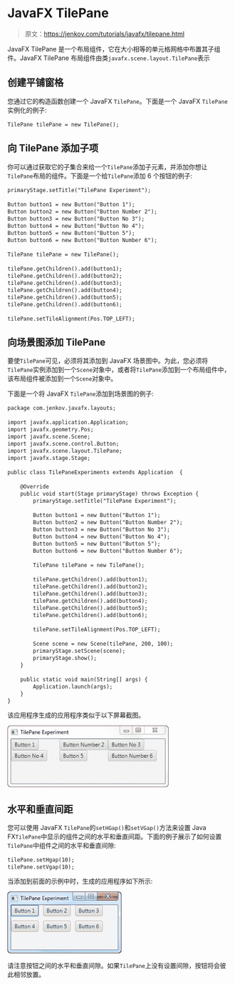 # JavaFX TilePane

> 原文：<https://jenkov.com/tutorials/javafx/tilepane.html>

JavaFX TilePane 是一个布局组件，它在大小相等的单元格网格中布置其子组件。JavaFX TilePane 布局组件由类`javafx.scene.layout.TilePane`表示

## 创建平铺窗格

您通过它的构造函数创建一个 JavaFX `TilePane`。下面是一个 JavaFX `TilePane`实例化的例子:

```
TilePane tilePane = new TilePane();

```

## 向 TilePane 添加子项

你可以通过获取它的子集合来给一个`TilePane`添加子元素，并添加你想让`TilePane`布局的组件。下面是一个给`TilePane`添加 6 个按钮的例子:

```
primaryStage.setTitle("TilePane Experiment");

Button button1 = new Button("Button 1");
Button button2 = new Button("Button Number 2");
Button button3 = new Button("Button No 3");
Button button4 = new Button("Button No 4");
Button button5 = new Button("Button 5");
Button button6 = new Button("Button Number 6");

TilePane tilePane = new TilePane();

tilePane.getChildren().add(button1);
tilePane.getChildren().add(button2);
tilePane.getChildren().add(button3);
tilePane.getChildren().add(button4);
tilePane.getChildren().add(button5);
tilePane.getChildren().add(button6);

tilePane.setTileAlignment(Pos.TOP_LEFT);

```

## 向场景图添加 TilePane

要使`TilePane`可见，必须将其添加到 JavaFX 场景图中。为此，您必须将`TilePane`实例添加到一个`Scene`对象中，或者将`TilePane`添加到一个布局组件中，该布局组件被添加到一个`Scene`对象中。

下面是一个将 JavaFX `TilePane`添加到场景图的例子:

```
package com.jenkov.javafx.layouts;

import javafx.application.Application;
import javafx.geometry.Pos;
import javafx.scene.Scene;
import javafx.scene.control.Button;
import javafx.scene.layout.TilePane;
import javafx.stage.Stage;

public class TilePaneExperiments extends Application  {

    @Override
    public void start(Stage primaryStage) throws Exception {
        primaryStage.setTitle("TilePane Experiment");

        Button button1 = new Button("Button 1");
        Button button2 = new Button("Button Number 2");
        Button button3 = new Button("Button No 3");
        Button button4 = new Button("Button No 4");
        Button button5 = new Button("Button 5");
        Button button6 = new Button("Button Number 6");

        TilePane tilePane = new TilePane();

        tilePane.getChildren().add(button1);
        tilePane.getChildren().add(button2);
        tilePane.getChildren().add(button3);
        tilePane.getChildren().add(button4);
        tilePane.getChildren().add(button5);
        tilePane.getChildren().add(button6);

        tilePane.setTileAlignment(Pos.TOP_LEFT);

        Scene scene = new Scene(tilePane, 200, 100);
        primaryStage.setScene(scene);
        primaryStage.show();
    }

    public static void main(String[] args) {
        Application.launch(args);
    }
}

```

该应用程序生成的应用程序类似于以下屏幕截图。

![A JavaFX TilePane added to the scene graph.](img/71c0857f80963c287c3eacb3c0a0a513.png)

## 水平和垂直间距

您可以使用 JavaFX `TilePane`的`setHGap()`和`setVGap()`方法来设置 Java FX`TilePane`中显示的组件之间的水平和垂直间距。下面的例子展示了如何设置`TilePane`中组件之间的水平和垂直间隙:

```
tilePane.setHgap(10);
tilePane.setVgap(10);

```

当添加到前面的示例中时，生成的应用程序如下所示:

![A JavaFX TilePane with horizontal and vertical gaps between components.](img/ed46f6df9cac852e9d3cc0a7cc2b9588.png)

请注意按钮之间的水平和垂直间隙。如果`TilePane`上没有设置间隙，按钮将会彼此相邻放置。